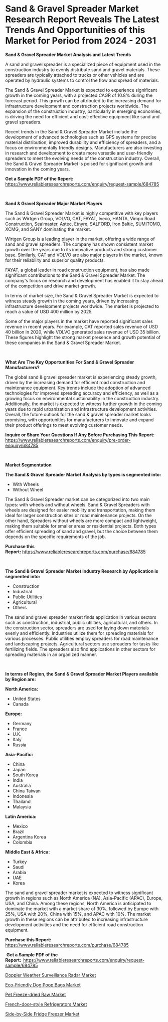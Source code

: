 <p><h1>Sand & Gravel Spreader Market Research Report Reveals The Latest Trends And Opportunities of this Market for Period from 2024 - 2031</h1></p><p><strong>Sand & Gravel Spreader Market Analysis and Latest Trends</strong></p>
<p><p>A sand and gravel spreader is a specialized piece of equipment used in the construction industry to evenly distribute sand and gravel materials. These spreaders are typically attached to trucks or other vehicles and are operated by hydraulic systems to control the flow and spread of materials.</p><p>The Sand & Gravel Spreader Market is expected to experience significant growth in the coming years, with a projected CAGR of 10.8% during the forecast period. This growth can be attributed to the increasing demand for infrastructure development and construction projects worldwide. The expansion of the construction industry, particularly in emerging economies, is driving the need for efficient and cost-effective equipment like sand and gravel spreaders.</p><p>Recent trends in the Sand & Gravel Spreader Market include the development of advanced technologies such as GPS systems for precise material distribution, improved durability and efficiency of spreaders, and a focus on environmentally friendly designs. Manufacturers are also investing in research and development to create more versatile and user-friendly spreaders to meet the evolving needs of the construction industry. Overall, the Sand & Gravel Spreader Market is poised for significant growth and innovation in the coming years.</p></p>
<p><strong>Get a Sample PDF of the Report:&nbsp;</strong> <a href="https://www.reliableresearchreports.com/enquiry/request-sample/684785">https://www.reliableresearchreports.com/enquiry/request-sample/684785</a></p>
<p>&nbsp;</p>
<p><strong>Sand & Gravel Spreader Major Market Players</strong></p>
<p><p>The Sand & Gravel Spreader Market is highly competitive with key players such as Wirtgen Group, VOLVO, CAT, FAYAT, Iveco, HANTA, Vimpo Road Construction, Sealmaster, Astec, Etnyre, SALFORD, Iron Baltic, SUMITOMO, XCMG, and SANY dominating the market. </p><p>Wirtgen Group is a leading player in the market, offering a wide range of sand and gravel spreaders. The company has shown consistent market growth over the years due to its innovative products and strong customer base. Similarly, CAT and VOLVO are also major players in the market, known for their reliability and superior quality products.</p><p>FAYAT, a global leader in road construction equipment, has also made significant contributions to the Sand & Gravel Spreader Market. The company's focus on research and development has enabled it to stay ahead of the competition and drive market growth.</p><p>In terms of market size, the Sand & Gravel Spreader Market is expected to witness steady growth in the coming years, driven by increasing infrastructure development projects worldwide. The market is projected to reach a value of USD 400 million by 2025.</p><p>Some of the major players in the market have reported significant sales revenue in recent years. For example, CAT reported sales revenue of USD 40 billion in 2020, while VOLVO generated sales revenue of USD 35 billion. These figures highlight the strong market presence and growth potential of these companies in the Sand & Gravel Spreader Market.</p></p>
<p>&nbsp;</p>
<p><strong>What Are The Key Opportunities For Sand & Gravel Spreader Manufacturers?</strong></p>
<p><p>The global sand & gravel spreader market is experiencing steady growth, driven by the increasing demand for efficient road construction and maintenance equipment. Key trends include the adoption of advanced technologies for improved spreading accuracy and efficiency, as well as a growing focus on environmental sustainability in the construction industry. Additionally, the market is expected to witness further growth in the coming years due to rapid urbanization and infrastructure development activities. Overall, the future outlook for the sand & gravel spreader market looks promising, with opportunities for manufacturers to innovate and expand their product offerings to meet evolving customer needs.</p></p>
<p><strong>Inquire or Share Your Questions If Any Before Purchasing This Report:</strong> <a href="https://www.reliableresearchreports.com/enquiry/pre-order-enquiry/684785">https://www.reliableresearchreports.com/enquiry/pre-order-enquiry/684785</a></p>
<p>&nbsp;</p>
<p><strong>Market Segmentation</strong></p>
<p><strong>The Sand & Gravel Spreader Market Analysis by types is segmented into:</strong></p>
<p><ul><li>With Wheels</li><li>Without Wheel</li></ul></p>
<p><p>The Sand & Gravel Spreader market can be categorized into two main types: with wheels and without wheels. Sand & Gravel Spreaders with wheels are designed for easier mobility and transportation, making them ideal for larger construction sites or road maintenance projects. On the other hand, Spreaders without wheels are more compact and lightweight, making them suitable for smaller areas or residential projects. Both types offer efficient spreading of sand and gravel, but the choice between them depends on the specific requirements of the job.</p></p>
<p><strong>Purchase this Report:&nbsp;</strong><a href="https://www.reliableresearchreports.com/purchase/684785">https://www.reliableresearchreports.com/purchase/684785</a></p>
<p>&nbsp;</p>
<p><strong>The Sand & Gravel Spreader Market Industry Research by Application is segmented into:</strong></p>
<p><ul><li>Construction</li><li>Industrial</li><li>Public Utilities</li><li>Agricultural</li><li>Others</li></ul></p>
<p><p>The sand and gravel spreader market finds application in various sectors such as construction, industrial, public utilities, agricultural, and others. In the construction sector, spreaders are used for laying down materials evenly and efficiently. Industries utilize them for spreading materials for various processes. Public utilities employ spreaders for road maintenance and landscaping projects. Agricultural sectors use spreaders for tasks like fertilizing fields. The spreaders also find applications in other sectors for spreading materials in an organized manner.</p></p>
<p>&nbsp;</p>
<p><strong>In terms of Region, the Sand & Gravel Spreader Market Players available by Region are:</strong></p>
<p>
    <p> <strong> North America: </strong>
        <ul>
            <li>United States</li>
            <li>Canada</li>
        </ul>
        </p> 
    <p> <strong> Europe: </strong>
        <ul>
            <li>Germany</li>
            <li>France</li>
            <li>U.K.</li>
            <li>Italy</li>
            <li>Russia</li>
        </ul>
        </p> 
    <p> <strong> Asia-Pacific: </strong>
        <ul>
            <li>China</li>
            <li>Japan</li>
            <li>South Korea</li>
            <li>India</li>
            <li>Australia</li>
            <li>China Taiwan</li>
            <li>Indonesia</li>
            <li>Thailand</li>
            <li>Malaysia</li>
        </ul>
        </p> 
    <p> <strong> Latin America: </strong>
        <ul>
            <li>Mexico</li>
            <li>Brazil</li>
            <li>Argentina Korea</li>
            <li>Colombia</li>
        </ul>
        </p> 
    <p> <strong> Middle East & Africa: </strong>
        <ul>
            <li>Turkey</li>
            <li>Saudi</li>
            <li>Arabia</li>
            <li>UAE</li>
            <li>Korea</li>
        </ul>
    </p>
    </p>
<p><p>The sand and gravel spreader market is expected to witness significant growth in regions such as North America (NA), Asia-Pacific (APAC), Europe, USA, and China. Among these regions, North America is anticipated to dominate the market with a market share of 30%, followed by Europe with 25%, USA with 20%, China with 15%, and APAC with 10%. The market growth in these regions can be attributed to increasing infrastructure development activities and the need for efficient road construction equipment.</p></p>
<p><strong>Purchase this Report: </strong><a href="https://www.reliableresearchreports.com/purchase/684785">https://www.reliableresearchreports.com/purchase/684785</a></p>
<p>&nbsp;<strong>Get a Sample PDF of the Report:&nbsp;&nbsp;</strong><a href="https://www.reliableresearchreports.com/enquiry/request-sample/684785">https://www.reliableresearchreports.com/enquiry/request-sample/684785</a></p>
<p><strong></strong></p>
<p><p><a href="https://natural-crush-b99.notion.site/Doppler-Weather-Surveillance-Radar-Market-Size-Global-Industry-Overview-Market-Segmentation-and-Fo-ee39ade7239b47b19cedc5e3989c4e8a">Doppler Weather Surveillance Radar Market</a></p><p><a href="https://view.publitas.com/reportprime-1/eco-friendly-dog-poop-bags-market-size-share-trends-analysis-report-by-application-regional-outlook-competitive-strategies-and-segment-forecasts-2024-2031/">Eco-Friendly Dog Poop Bags Market</a></p><p><a href="https://view.publitas.com/reportprime-1/pet-freeze-dried-raw-market-size-market-trends-and-growth-outlook-forecasted-for-period-from-2024-to-2031/">Pet Freeze-dried Raw Market</a></p><p><a href="https://boundless-drawbridge-702.notion.site/French-door-style-Refrigerators-Market-A-Comprehensive-Report-of-its-Market-Share-Growth-Trends-2-fec189763b6d4472bc878e9c20c038aa">French-door-style Refrigerators Market</a></p><p><a href="https://gamy-alyssum-396.notion.site/Side-by-Side-Fridge-Freezer-Market-Growth-Market-Trends-COVID-19-Impact-and-Forecasts-for-period--5c494bc19f444903a08cb4524f410913">Side-by-Side Fridge Freezer Market</a></p></p>
